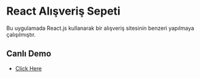 # React Alışveriş Sepeti

Bu uygulamada React.js kullanarak bir alışveriş sitesinin benzeri yapılmaya çalışılmıştır.



## Canlı Demo

- [Click Here](https://shopping-react-basket.netlify.app/)

